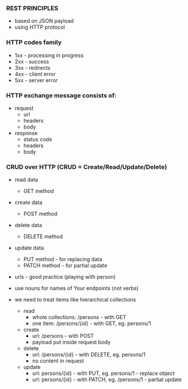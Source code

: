 ### REST PRINCIPLES
- based on JSON payload
- using HTTP protocol

### HTTP codes family
- 1xx - processing in progress
- 2xx - success
- 3xx - redirects
- 4xx - client error
- 5xx - server error

### HTTP exchange message consists of:
- request
  - url
  - headers
  - body
- response
  - status code
  - headers
  - body

### CRUD over HTTP (CRUD = Create/Read/Update/Delete)
- read data
  - GET method
- create data
  - POST method
- delete data
  - DELETE method
- update data
  - PUT method - for replacing data
  - PATCH method - for partial update

- urls - good practice (playing with person)
- use nouns for names of Your endpoints (not verbs)
- we need to treat items like hierarchical collections
  - read
    - whole collections: /persons - with GET
    - one item: /persons/{id} - with GET, eg. persons/1
  - create
    - url: /persons - with POST
    - payload put inside request body
  - delete
    - url: /persons/{id} - with DELETE, eg. persons/1
    - no content in request
  - update
    - url: persons/{id} - with PUT, eg. persons/1 - replace object
    - url: persons/{id} - with PATCH, eg. /persons/1 - partial update